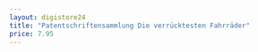 ```yaml
---
layout: digistore24
title: "Patentschriftensammlung Die verrücktesten Fahrräder"
price: 7.95
---
```

